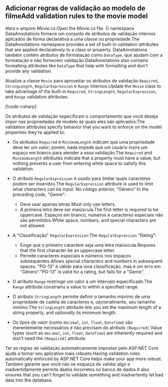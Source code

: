 
## <a name="add-validation-rules-to-the-movie-model"></a><span data-ttu-id="35e2f-101">Adicionar regras de validação ao modelo de filme</span><span class="sxs-lookup"><span data-stu-id="35e2f-101">Add validation rules to the movie model</span></span>

<span data-ttu-id="35e2f-102">Abra o arquivo *Movie.cs*.</span><span class="sxs-lookup"><span data-stu-id="35e2f-102">Open the *Movie.cs* file.</span></span> <span data-ttu-id="35e2f-103">O namespace DataAnnotations fornece um conjunto de atributos de validação internos aplicados de forma declarativa a uma classe ou propriedade.</span><span class="sxs-lookup"><span data-stu-id="35e2f-103">The DataAnnotations namespace provides a set of built-in validation attributes that are applied declaratively to a class or property.</span></span> <span data-ttu-id="35e2f-104">DataAnnotations também contém atributos de formatação como `DataType`, que ajudam com a formatação e não fornecem validação.</span><span class="sxs-lookup"><span data-stu-id="35e2f-104">DataAnnotations also contains formatting attributes like `DataType` that help with formatting and don't provide any validation.</span></span>

<span data-ttu-id="35e2f-105">Atualize a classe `Movie` para aproveitar os atributos de validação `Required`, `StringLength`, `RegularExpression` e `Range` internos.</span><span class="sxs-lookup"><span data-stu-id="35e2f-105">Update the `Movie` class to take advantage of the built-in `Required`, `StringLength`, `RegularExpression`, and `Range` validation attributes.</span></span>

[!code-csharp[](~/tutorials/first-mvc-app/start-mvc//sample/MvcMovie22/Models/MovieDateRatingDA.cs?name=snippet1)]

<span data-ttu-id="35e2f-106">Os atributos de validação especificam o comportamento que você deseja impor nas propriedades de modelo às quais eles são aplicados:</span><span class="sxs-lookup"><span data-stu-id="35e2f-106">The validation attributes specify behavior that you want to enforce on the model properties they're applied to:</span></span>

* <span data-ttu-id="35e2f-107">Os atributos `Required` e `MinimumLength` indicam que uma propriedade deve ter um valor; porém, nada impede que um usuário insira um espaço em branco para atender a essa validação.</span><span class="sxs-lookup"><span data-stu-id="35e2f-107">The `Required` and `MinimumLength` attributes indicate that a property must have a value; but nothing prevents a user from entering white space to satisfy this validation.</span></span>
* <span data-ttu-id="35e2f-108">O atributo `RegularExpression` é usado para limitar quais caracteres podem ser inseridos.</span><span class="sxs-lookup"><span data-stu-id="35e2f-108">The `RegularExpression` attribute is used to limit what characters can be input.</span></span> <span data-ttu-id="35e2f-109">No código anterior, "Gênero":</span><span class="sxs-lookup"><span data-stu-id="35e2f-109">In the preceding code, "Genre":</span></span>

  * <span data-ttu-id="35e2f-110">Deve usar apenas letras.</span><span class="sxs-lookup"><span data-stu-id="35e2f-110">Must only use letters.</span></span>
  * <span data-ttu-id="35e2f-111">A primeira letra deve ser maiúscula.</span><span class="sxs-lookup"><span data-stu-id="35e2f-111">The first letter is required to be uppercase.</span></span> <span data-ttu-id="35e2f-112">Espaços em branco, números e caracteres especiais não são permitidos.</span><span class="sxs-lookup"><span data-stu-id="35e2f-112">White space, numbers, and special characters are not allowed.</span></span>

* <span data-ttu-id="35e2f-113">A "Classificação" `RegularExpression`:</span><span class="sxs-lookup"><span data-stu-id="35e2f-113">The `RegularExpression` "Rating":</span></span>

  * <span data-ttu-id="35e2f-114">Exige que o primeiro caractere seja uma letra maiúscula.</span><span class="sxs-lookup"><span data-stu-id="35e2f-114">Requires that the first character be an uppercase letter.</span></span>
  * <span data-ttu-id="35e2f-115">Permite caracteres especiais e números nos espaços subsequentes.</span><span class="sxs-lookup"><span data-stu-id="35e2f-115">Allows special characters and numbers in  subsequent spaces.</span></span> <span data-ttu-id="35e2f-116">"PG-13" é válido para uma classificação, mas é um erro em "Gênero".</span><span class="sxs-lookup"><span data-stu-id="35e2f-116">"PG-13" is valid for a rating, but fails for a "Genre".</span></span>

* <span data-ttu-id="35e2f-117">O atributo `Range` restringe um valor a um intervalo especificado.</span><span class="sxs-lookup"><span data-stu-id="35e2f-117">The `Range` attribute constrains a value to within a specified range.</span></span>
* <span data-ttu-id="35e2f-118">O atributo `StringLength` permite definir o tamanho máximo de uma propriedade de cadeia de caracteres e, opcionalmente, seu tamanho mínimo.</span><span class="sxs-lookup"><span data-stu-id="35e2f-118">The `StringLength` attribute lets you set the maximum length of a string property, and optionally its minimum length.</span></span>
* <span data-ttu-id="35e2f-119">Os tipos de valor (como `decimal`, `int`, `float`, `DateTime`) são inerentemente necessários e não precisam do atributo `[Required]`.</span><span class="sxs-lookup"><span data-stu-id="35e2f-119">Value types (such as `decimal`, `int`, `float`, `DateTime`) are inherently required and don't need the `[Required]` attribute.</span></span>

<span data-ttu-id="35e2f-120">Ter as regras de validação automaticamente impostas pelo ASP.NET Core ajuda a tornar seu aplicativo mais robusto.</span><span class="sxs-lookup"><span data-stu-id="35e2f-120">Having validation rules automatically enforced by ASP.NET Core helps make your app more robust.</span></span> <span data-ttu-id="35e2f-121">Também garante que você não se esqueça de validar algo e inadvertidamente permita dados incorretos no banco de dados.</span><span class="sxs-lookup"><span data-stu-id="35e2f-121">It also ensures that you can't forget to validate something and inadvertently let bad data into the database.</span></span>
